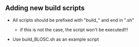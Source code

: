 ## Adding new build scripts
 - All scripts should be prefixed with "build_" and end in ".sh"
   - if this is not the case, the script won't be executed!!!

 - Use build_BLOSC.sh as an example script
